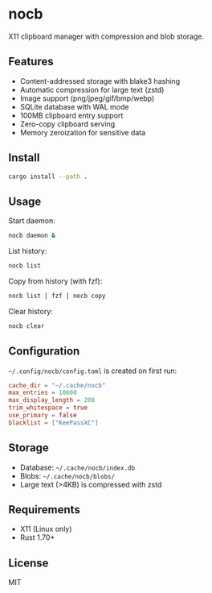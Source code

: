 # nocb

X11 clipboard manager with compression and blob storage.

## Features

- Content-addressed storage with blake3 hashing
- Automatic compression for large text (zstd)
- Image support (png/jpeg/gif/bmp/webp)
- SQLite database with WAL mode
- 100MB clipboard entry support
- Zero-copy clipboard serving
- Memory zeroization for sensitive data

## Install

```bash
cargo install --path .
```

## Usage

Start daemon:
```bash
nocb daemon &
```

List history:
```bash
nocb list
```

Copy from history (with fzf):
```bash
nocb list | fzf | nocb copy
```

Clear history:
```bash
nocb clear
```

## Configuration

`~/.config/nocb/config.toml` is created on first run:

```toml
cache_dir = "~/.cache/nocb"
max_entries = 10000
max_display_length = 200
trim_whitespace = true
use_primary = false
blacklist = ["KeePassXC"]
```

## Storage

- Database: `~/.cache/nocb/index.db`
- Blobs: `~/.cache/nocb/blobs/`
- Large text (>4KB) is compressed with zstd

## Requirements

- X11 (Linux only)
- Rust 1.70+

## License

MIT
